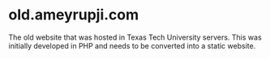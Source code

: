 # old.ameyrupji.com

The old website that was hosted in Texas Tech University servers. This was initially developed in PHP and needs to be converted into a static website.